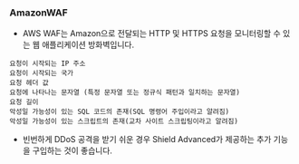 
### AmazonWAF

- AWS WAF는 Amazon으로 전달되는 HTTP 및 HTTPS 요청을 모니터링할 수 있는 웹 애플리케이션 방화벽입니다.
```
요청이 시작되는 IP 주소
요청이 시작되는 국가
요청 헤더 값
요청에 나타나는 문자열 (특정 문자열 또는 정규식 패턴과 일치하는 문자열)
요청 길이
악성일 가능성이 있는 SQL 코드의 존재(SQL 명령어 주입이라고 알려짐)
악성일 가능성이 있는 스크립트의 존재(교차 사이트 스크립팅이라고 알려짐)
```

- 빈번하게 DDoS 공격을 받기 쉬운 경우 Shield Advanced가 제공하는 추가 기능을 구입하는 것이 좋습니다.
